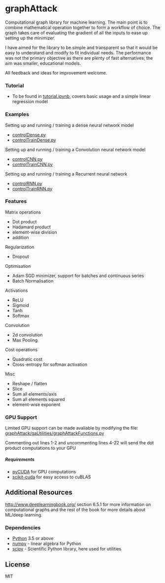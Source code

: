 # graphAttack

Computational graph library for machine learning. The main point is to combine mathematical operation together to form a workflow of choice. The graph takes care of evaluating the gradient of all the inputs to ease up setting up the minimizer.

I have aimed for the library to be simple and transparent so that it would be easy to understand and modify to fit individual needs. The performance was not the primary objective as there are plenty of fast alternatives; the aim was smaller, educational models.

All feedback and ideas for improvement welcome.


### Tutorial
 - To be found in [tutorial.ipynb], covers basic usage and a simple linear regression model

### Examples
Setting up and running / training a dense neural network model
 - [controlDense.py]
 - [controlTrainDense.py]

Setting up and running / training a Convolution neural network model
 - [controlCNN.py]
 - [controlTrainCNN.py]

Setting up and running / training a Recurrent neural network
 - [controlRNN.py]
 - [controlTrainRNN.py]
 
### Features
Matrix operations
- Dot product
- Hadamard product
- element-wise division
- addition

Regularization
- Dropout

Optimisation
- Adam SGD minimizer, support for batches and continuous series
- Batch Normalisation

Activations
- ReLU
- Sigmoid
- Tanh
- Softmax

Convolution
- 2d convolution
- Max Pooling

Cost operations
- Quadratic cost
- Cross-entropy for softmax activation

Misc
- Reshape / flatten
- Slice
- Sum all elements/axis
- Sum all elements squared
- element-wise exponent




### GPU Support
Limited GPU support can be made avaliable by modifying the file:
[graphAttack/gaUtilities/graphAttackFunctions.py]

Commenting out lines 1-2 and uncommenting lines 4-22 will send the dot product computations to your GPU

##### Requirements
 - [pyCUDA] for GPU computations
 - [scikit-cuda] for easy access to cuBLAS

## Additional Resources

http://www.deeplearningbook.org/
section 6.5.1 for more information on computational graphs and the rest of the book for more details about ML/deep learning.


### Dependencies
* [Python] 3.5 or above
* [numpy] - linear algebra for Python
* [scipy] - Scientific Python library, here used for utilities



License
----

MIT


[//]: # (These are reference links used in the body of this note and get stripped out when the markdown processor does its job. There is no need to format nicely because it shouldn't be seen. Thanks SO - http://stackoverflow.com/questions/4823468/store-comments-in-markdown-syntax)


   [numpy]: <http://www.numpy.org/>
   [python]: <https://www.python.org/>
   [scipy]: <https://www.scipy.org/index.html>
   [controlCNN.py]: <https://github.com/jgolebiowski/graphAttack/blob/master/controlCNN.py>
   [controlDense.py]: <https://github.com/jgolebiowski/graphAttack/blob/master/controlDense.py>
   [controlRNN.py]: <https://github.com/jgolebiowski/graphAttack/blob/master/controlRNN.py>
   [controlTrainCNN.py]: <https://github.com/jgolebiowski/graphAttack/blob/master/controlTrainCNN.py>
   [controlTrainRNN.py]: <https://github.com/jgolebiowski/graphAttack/blob/master/controlTrainRNN.py>
   [controlTrainDense.py]: <https://github.com/jgolebiowski/graphAttack/blob/master/controlTrainDense.py>
   [tutorial.ipynb]: <https://github.com/jgolebiowski/graphAttack/blob/master/tutorial.ipynb>
   [graphAttack/gaUtilities/graphAttackFunctions.py]: <https://github.com/jgolebiowski/graphAttack/blob/master/graphAttack/gaUtilities/graphAttackFunctions.py>
   [pyCUDA]: <https://developer.nvidia.com/pycuda>
   [scikit-cuda]: <http://scikit-cuda.readthedocs.io/en/latest/index.html#>
